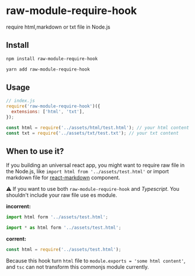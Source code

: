 # raw-module-require-hook

require html,markdown or txt file in Node.js

## Install

```sh
npm install raw-module-require-hook
```

```sh
yarn add raw-module-require-hook
```


## Usage

```js
// index.js
require('raw-module-require-hook')({
  extensions: ['html', 'txt'],
});

const html = require('../assets/html/test.html'); // your html content
const txt = require('../assets/txt/test.txt'); // your txt content
```

## When to use it?

If you building an universal react app, you might want to require raw file in the Node.js, like `import html from '../assets/test.html'` or import markdown file for [react-markdown](https://github.com/rexxars/react-markdown) component.

⚠️ If you want to use both `raw-module-require-hook` and *Typescript*. You shouldn't include your raw file use es module.

**incorrent:**
```ts
import html form '../assets/test.html';

import * as html form '../assets/test.html';
```

**corrent:**
```ts
const html = require('../assets/test.html');
```

Because this hook turn `html` file to `module.exports = 'some html content'`, and `tsc` can not transform this commonjs module currently.
